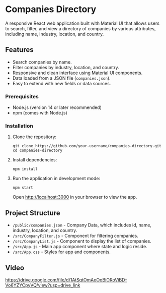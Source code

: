# Companies Directory

A responsive React web application built with Material UI that allows users to search, filter, and view a directory of companies by various attributes, including name, industry, location, and country.

## Features

- Search companies by name.
- Filter companies by industry, location, and country.
- Responsive and clean interface using Material UI components.
- Data loaded from a JSON file (`companies.json`).
- Easy to extend with new fields or data sources.

### Prerequisites

- Node.js (version 14 or later recommended)
- npm (comes with Node.js)

### Installation

1. Clone the repository:
    ```
    git clone https://github.com/your-username/companies-directory.git
    cd companies-directory
    ```

2. Install dependencies:
    ```
    npm install
    ```

3. Run the application in development mode:
    ```
    npm start
    ```
   Open [http://localhost:3000](http://localhost:3000) in your browser to view the app.

## Project Structure

- `/public/companies.json` - Company Data, which includes id, name, industry, location, and country.
- `/src/CompanyFilter.js` - Component for filtering companies.
- `/src/CompanyList.js` - Component to display the list of companies.
- `/src/App.js` - Main app component where state and logic reside.
- `/src/App.css` - Styles for app and components.

## Video
https://drive.google.com/file/d/1AtSqtOmAoOoBiORoViBD-Vo6YZYCpyVQ/view?usp=drive_link

